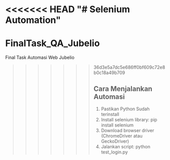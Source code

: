 <<<<<<< HEAD
"# Selenium Automation" 
=======
# FinalTask_QA_Jubelio
Final Task Automasi Web Jubelio
>>>>>>> 36d3e5a7dc5e686ff0bf609c72e8b0c18a49b709
>>>>>>> ## Cara Menjalankan Automasi
>>>>>>> 1. Pastikan Python Sudah terinstall
>>>>>>> 2. Install selenium library:
>>>>>>>    pip install selenium
>>>>>>> 3. Download browser driver (ChromeDriver atau GeckoDriver)
>>>>>>> 4. Jalankan script:
>>>>>>>    python test_login.py
